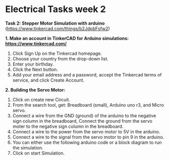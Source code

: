 # Electrical Tasks week 2
**Task 2: Stepper Motor Simulation with arduino**  
(https://www.tinkercad.com/things/b2JdpbFsfw2)

**1. Make an account in TinkerCAD for Arduino simulations: https://www.tinkercad.com/**

  1) Click Sign Up on the Tinkercad homepage.
  2) Choose your country from the drop-down list.
  3) Enter your birthday. 
  4) Click the Next button.
  5) Add your email address and a password, accept the Tinkercad terms of service, and click Create Account.
  
  
**2. Building the Servo Motor:**

  1) Click on create new Circuit.
  2) From the search tool, get: Breadboard (small), Arduino uno r3, and Micro servo.
  3) Connect a wire from the GND (ground) of the arduino to the negative sign column in the breadboard, Connect the ground from the servo moter to the negative sign column in the breadboard.
  4) Connect a wire to the power from the servo motor to 5V in the arduino.
  5) Connect a wire to the signal from the servo motor to pin 9 in the arduino.
  6) You can either use the following arduino code or a block diagram to run the simulation.
  7) Click on start Simulation.
  
